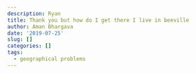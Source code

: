 ```yaml
---
description: Ryan
title: Thank you but how do I get there I live in beeville
author: Aman Bhargava
date: '2019-07-25'
slug: []
categories: []
tags:
  - geographical problems
---
```


